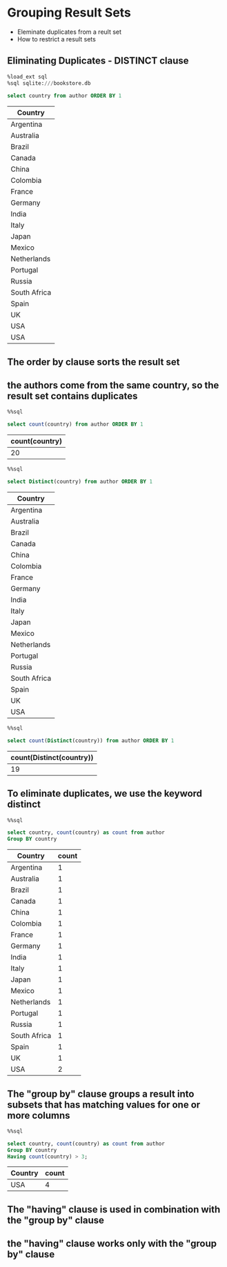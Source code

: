 # Grouping Result Sets

- Eleminate duplicates from  a reult set
- How to restrict a result sets

## Eliminating Duplicates - DISTINCT clause

```sql
%load_ext sql
%sql sqlite:///bookstore.db
    
select country from author ORDER BY 1
```

<table>
    <thead>
        <tr>
            <th>Country</th>
        </tr>
    </thead>
    <tbody>
        <tr>
            <td>Argentina</td>
        </tr>
        <tr>
            <td>Australia</td>
        </tr>
        <tr>
            <td>Brazil</td>
        </tr>
        <tr>
            <td>Canada</td>
        </tr>
        <tr>
            <td>China</td>
        </tr>
        <tr>
            <td>Colombia</td>
        </tr>
        <tr>
            <td>France</td>
        </tr>
        <tr>
            <td>Germany</td>
        </tr>
        <tr>
            <td>India</td>
        </tr>
        <tr>
            <td>Italy</td>
        </tr>
        <tr>
            <td>Japan</td>
        </tr>
        <tr>
            <td>Mexico</td>
        </tr>
        <tr>
            <td>Netherlands</td>
        </tr>
        <tr>
            <td>Portugal</td>
        </tr>
        <tr>
            <td>Russia</td>
        </tr>
        <tr>
            <td>South Africa</td>
        </tr>
        <tr>
            <td>Spain</td>
        </tr>
        <tr>
            <td>UK</td>
        </tr>
        <tr>
            <td>USA</td>
        </tr>
        <tr>
            <td>USA</td>
        </tr>
    </tbody>
</table>

## The order by clause sorts the result set

## the authors come from the same country, so the result set contains duplicates

```sql
%%sql

select count(country) from author ORDER BY 1
```

<table>
    <thead>
        <tr>
            <th>count(country)</th>
        </tr>
    </thead>
    <tbody>
        <tr>
            <td>20</td>
        </tr>
    </tbody>
</table>

```sql
%%sql

select Distinct(country) from author ORDER BY 1
```

<table>
    <thead>
        <tr>
            <th>Country</th>
        </tr>
    </thead>
    <tbody>
        <tr>
            <td>Argentina</td>
        </tr>
        <tr>
            <td>Australia</td>
        </tr>
        <tr>
            <td>Brazil</td>
        </tr>
        <tr>
            <td>Canada</td>
        </tr>
        <tr>
            <td>China</td>
        </tr>
        <tr>
            <td>Colombia</td>
        </tr>
        <tr>
            <td>France</td>
        </tr>
        <tr>
            <td>Germany</td>
        </tr>
        <tr>
            <td>India</td>
        </tr>
        <tr>
            <td>Italy</td>
        </tr>
        <tr>
            <td>Japan</td>
        </tr>
        <tr>
            <td>Mexico</td>
        </tr>
        <tr>
            <td>Netherlands</td>
        </tr>
        <tr>
            <td>Portugal</td>
        </tr>
        <tr>
            <td>Russia</td>
        </tr>
        <tr>
            <td>South Africa</td>
        </tr>
        <tr>
            <td>Spain</td>
        </tr>
        <tr>
            <td>UK</td>
        </tr>
        <tr>
            <td>USA</td>
        </tr>
    </tbody>
</table>

```sql
%%sql

select count(Distinct(country)) from author ORDER BY 1
```

<table>
    <thead>
        <tr>
            <th>count(Distinct(country))</th>
        </tr>
    </thead>
    <tbody>
        <tr>
            <td>19</td>
        </tr>
    </tbody>
</table>

## To eliminate duplicates, we use the keyword distinct

```sql
%%sql

select country, count(country) as count from author
Group BY country
```

<table>
    <thead>
        <tr>
            <th>Country</th>
            <th>count</th>
        </tr>
    </thead>
    <tbody>
        <tr>
            <td>Argentina</td>
            <td>1</td>
        </tr>
        <tr>
            <td>Australia</td>
            <td>1</td>
        </tr>
        <tr>
            <td>Brazil</td>
            <td>1</td>
        </tr>
        <tr>
            <td>Canada</td>
            <td>1</td>
        </tr>
        <tr>
            <td>China</td>
            <td>1</td>
        </tr>
        <tr>
            <td>Colombia</td>
            <td>1</td>
        </tr>
        <tr>
            <td>France</td>
            <td>1</td>
        </tr>
        <tr>
            <td>Germany</td>
            <td>1</td>
        </tr>
        <tr>
            <td>India</td>
            <td>1</td>
        </tr>
        <tr>
            <td>Italy</td>
            <td>1</td>
        </tr>
        <tr>
            <td>Japan</td>
            <td>1</td>
        </tr>
        <tr>
            <td>Mexico</td>
            <td>1</td>
        </tr>
        <tr>
            <td>Netherlands</td>
            <td>1</td>
        </tr>
        <tr>
            <td>Portugal</td>
            <td>1</td>
        </tr>
        <tr>
            <td>Russia</td>
            <td>1</td>
        </tr>
        <tr>
            <td>South Africa</td>
            <td>1</td>
        </tr>
        <tr>
            <td>Spain</td>
            <td>1</td>
        </tr>
        <tr>
            <td>UK</td>
            <td>1</td>
        </tr>
        <tr>
            <td>USA</td>
            <td>2</td>
        </tr>
    </tbody>
</table>

## The "group by" clause groups a result into subsets that has matching values for one or more columns

```sql
%%sql

select country, count(country) as count from author
Group BY country
Having count(country) > 3;
```

<table>
    <thead>
        <tr>
            <th>Country</th>
            <th>count</th>
        </tr>
    </thead>
    <tbody>
        <tr>
            <td>USA</td>
            <td>4</td>
        </tr>
    </tbody>
</table>

## The "having" clause is used in combination with the "group by" clause

## the "having" clause works only with the "group by" clause
